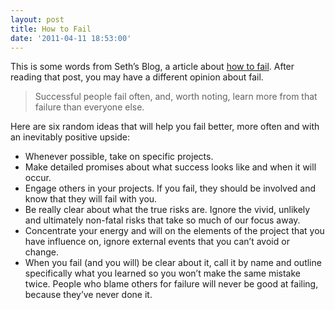 ```yaml
---
layout: post
title: How to Fail
date: '2011-04-11 18:53:00'
---
```


<p>This is some words from Seth&#8217;s Blog, a article about <a href="http://sethgodin.typepad.com/seths_blog/2011/04/how-to-fai.html">how to fail</a>. After reading that post, you may have a different opinion about fail.</p>

<blockquote>Successful people fail often, and, worth noting, learn more from that failure than everyone else.</blockquote>

<p>Here are six random ideas that will help you fail better, more often and with an inevitably positive upside:</p>

<ul><li>Whenever possible, take on specific projects.</li>
    <li>Make detailed promises about what success looks like and when it will occur.</li>
    <li>Engage others in your projects. If you fail, they should be involved and know that they will fail with you.</li>
    <li>Be really clear about what the true risks are. Ignore the vivid, unlikely and ultimately non-fatal risks that take so much of our focus away.</li>
    <li>Concentrate your energy and will on the elements of the project that you have influence on, ignore external events that you can&#8217;t avoid or change.</li>
    <li>When you fail (and you will) be clear about it, call it by name and outline specifically what you learned so you won&#8217;t make the same mistake twice. People who blame others for failure will never be good at failing, because they&#8217;ve never done it.</li>
</ul>